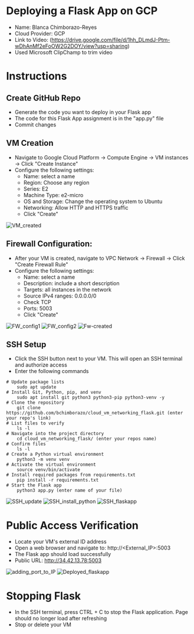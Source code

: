 # Deploying a Flask App on GCP
- Name: Blanca Chimborazo-Reyes
- Cloud Provider: GCP
- Link to Video: (https://drive.google.com/file/d/1hh_DLmdJ-Ptm-wDhAnMf2eFoOW2G2DOY/view?usp=sharing)
- Used Microsoft ClipChamp to trim video

# Instructions
## Create GitHub Repo
- Generate the code you want to deploy in your Flask app
- The code for this Flask App assignment is in the "app.py" file
- Commit changes

## VM Creation
- Navigate to Google Cloud Platform -> Compute Engine -> VM instances -> Click "Create Instance"
- Configure the following settings:
    - Name: select a name
    - Region: Choose any region
    - Series: E2
    - Machine Type: e2-micro
    - OS and Storage: Change the operating system to Ubuntu
    - Networking: Allow HTTP and HTTPS traffic
    - Click "Create"

![VM_created](images/pic1.png)

## Firewall Configuration:
- After your VM is created, navigate to VPC Network -> Firewall -> Click "Create Firewall Rule"
- Configure the following settings:
    - Name: select a name
    - Description: include a short description
    - Targets: all instances in the network
    - Source IPv4 ranges: 0.0.0.0/0
    - Check TCP
    - Ports: 5003
    - Click "Create"

![FW_config1](images/pic2.png) ![FW_config2](images/pic3.png)
![Fw-created](images/pic4.png)

## SSH Setup
- Click the SSH button next to your VM. This will open an SSH terminal and authorize access
- Enter the following commands

```
# Update package lists
    sudo apt update
# Install Git, Python, pip, and venv
    sudo apt install git python3 python3-pip python3-venv -y
# Clone the repository
    git clone https://github.com/bchimborazo/cloud_vm_networking_flask.git (enter your repo's link)
# List files to verify
    ls -l
# Navigate into the project directory
    cd cloud_vm_networking_flask/ (enter your repos name)
# Confirm files
    ls -l
# Create a Python virtual environment
    python3 -m venv venv
# Activate the virtual environment
    source venv/bin/activate
# Install required packages from requirements.txt
    pip install -r requirements.txt
# Start the Flask app 
    python3 app.py (enter name of your file) 
```

![SSH_update](images/pic5.png) 
![SSH_install_python](images/pic6.png)
![SSH_flaskapp](images/pic7.png)


# Public Access Verification
- Locate your VM's external ID address
- Open a web browser and navigate to: http://<External_IP>:5003
- The Flask app should load successfully
- Public URL: http://34.42.13.78:5003

![adding_port_to_IP](images/pic8.png)
![Deployed_flaskapp](images/pic9.png)

# Stopping Flask
- In the SSH terminal, press CTRL + C to stop the Flask application. Page should no longer load after refreshing
- Stop or delete your VM


